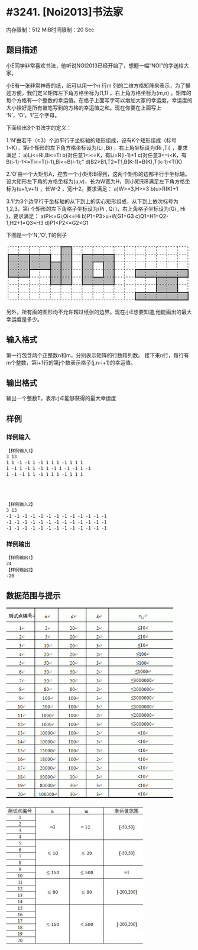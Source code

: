 # #3241. [Noi2013]书法家

内存限制：512 MiB时间限制：20 Sec

## 题目描述

小E同学非常喜欢书法，他听说NOI2013已经开始了，想题一幅&ldquo;NOI&rdquo;的字送给大家。

小E有一张非常神奇的纸，纸可以用一个n 行m 列的二维方格矩阵来表示，为了描述方便，我们定义矩阵左下角方格坐标为(1,1) ，右上角方格坐标为(m,n) 。矩阵的每个方格有一个整数的幸运值。在格子上面写字可以增加大家的幸运度，幸运度的大小恰好是所有被笔写到的方格的幸运值之和。现在你要在上面写上 &lsquo;N&rsquo;，&lsquo;O&rsquo;，&lsquo;I&rsquo;三个字母。

下面给出3个书法字的定义：

  1.&lsquo;N&rsquo;由若干（&ge;3）个边平行于坐标轴的矩形组成，设有K个矩形组成（标号1~K），第i个矩形的左下角方格坐标设为(Li ,Bi) ，右上角坐标设为(Ri ,Ti) ，要求满足：
a)Li<=Ri,Bi<=Ti
b)对任意1<i<=K，有Li=R(i-1)+1
c)对任意3<=i<K，有B(i-1)-1<=Ti<=T(i-1),Bi<=B(i-1);" 
d)B2>B1,T2=T1,B(K-1)=B(K),T(k-1)<T(K)


  2.&lsquo;O&rsquo;由一个大矩形A，挖去一个小矩形B得到，这两个矩形的边都平行于坐标轴。设大矩形左下角的方格坐标为(u,v)，长为W宽为H，则小矩形B满足左下角方格坐标为(u+1,v+1) ，长W-2 ，宽H-2。要求满足：
a)W>=3,H>=3
b)u>R(K)+1

  3.&lsquo;I&rsquo;为3个边平行于坐标轴的从下到上的实心矩形组成，从下到上依次标号为1,2,3，第i 个矩形的左下角格子坐标设为(Pi , Qi )，右上角格子坐标设为(Gi , Hi )，要求满足：
a)Pi<=Gi,Qi<=Hi
b)P1=P3>u+W,G1=G3
c)Q1=H1=Q2-1,H2+1=Q3=H3
d)P1<P2<=G2<G1

下图是一个&lsquo;N&rsquo;,&lsquo;O&rsquo;,&lsquo;I&rsquo;的例子

![](upload/201307/33.jpg)

另外，所有画的图形均不允许超过纸张的边界。现在小E想要知道,他能画出的最大幸运度是多少。

## 输入格式

第一行包含两个正整数n和m，分别表示矩阵的行数和列数。
接下来n行，每行有m个整数，第i+1行的第j个数表示格子(j,n-i+1)的幸运值。

## 输出格式

输出一个整数T，表示小E能够获得的最大幸运度

## 样例

### 样例输入

    
    【样例输入1】
    3 13
    1 1 -1 -1 1 -1 1 1 1 -1 1 1 1
    1 -1 1 -1 1 -1 1 -1 1 -1 -1 1 -1
    1 -1 -1 1 1 -1 1 1 1 -1 1 1 1
    
    
    
    
    【样例输入2】
    3 13
    -1 -1 -1 -1 -1 -1 -1 -1 -1 -1 -1 -1 -1
    -1 -1 -1 -1 -1 -1 -1 -1 -1 -1 -1 -1 -1
    -1 -1 -1 -1 -1 -1 -1 -1 -1 -1 -1 -1 -1
    

### 样例输出

    
    【样例输出1】
    24
    【样例输出2】
    -20
    

## 数据范围与提示

![](upload/201307/11(1).jpg)

![](upload/201307/22.jpg)
